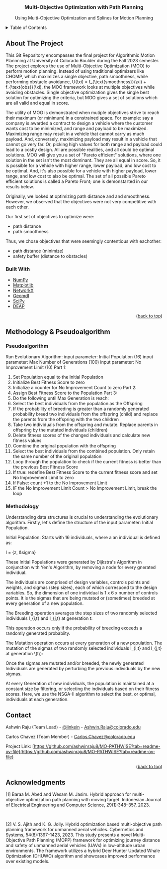<!-- Improved compatibility of back to top link: See: https://github.com/othneildrew/Best-README-Template/pull/73 -->
<a name="readme-top"></a>
<!--
*** Thanks for checking out the Best-README-Template. If you have a suggestion
*** that would make this better, please fork the repo and create a pull request
*** or simply open an issue with the tag "enhancement".
*** Don't forget to give the project a star!
*** Thanks again! Now go create something AMAZING! :D
-->




<!-- PROJECT SHIELDS -->
<!--
*** I'm using markdown "reference style" links for readability.
*** Reference links are enclosed in brackets [ ] instead of parentheses ( ).
*** See the bottom of this document for the declaration of the reference variables
*** for contributors-url, forks-url, etc. This is an optional, concise syntax you may use.
*** https://www.markdownguide.org/basic-syntax/#reference-style-links
-->




<!-- PROJECT LOGO -->
<br />
<div align="center">

  <h3 align="center">Multi-Objective Optimization with Path Planning</h3>

  <p align="center">
    Using Multi-Objective Optimization and Splines for Motion Planning
  </p>
</div>



<!-- TABLE OF CONTENTS -->
<details>
  <summary>Table of Contents</summary>
  <ol>
    <li>
      <a href="#about-the-project">About The Project</a>
      <ul>
        <li><a href="#built-with">Built With</a></li>
      </ul>
    </li>
    <li>
      <a href="#methodology-and-psuedoalgorithm">Methodology And Pseudoalgorithm</a>
      <ul>
        <li><a href="#psuedoalgorithm">Psuedoalgorithm</a></li>
        <li><a href="#methodology">Methodology</a></li>
      </ul>
    </li>
    <li><a href="#contact">Contact</a></li>
    <li><a href="#acknowledgments">Acknowledgments</a></li>
  </ol>
</details>



<!-- ABOUT THE PROJECT -->
## About The Project


This Git Repository encompasses the final project for Algorithmic Motion Plannning at University of Colorado Boulder during the Fall 2023 semester. The project explores the use of Multi-Objective Optimization (MOO) to perform motion planning. Instead of using traditional optimizers like CHOMP, which maximizes a single objective, path smoothness, while performing obstacle avoidance, 
U(\xi) = f_{\text{smoothness}}(\xi) + f_{\text{obs}}(\xi), the MOO framework looks at multiple objectives while avoiding obstacles. Single objective optimization gives the single best solution for optimizing the criteria, but MOO gives a set of solutions which are all valid and equal in score. 

The utility of MOO is demonstrated when mutiple objectives strive to reach their maximum (or minimum) in a constrained space. For example: say a company is awarded a contract to design a vehicle where the customer wants cost to be minimized, and range and payload to be maximized. Maximizing range may result in a vehicle that cannot carry as much payload. And, conversely, maximizing payload may result in a vehicle that cannot go very far. Or, picking high values for both range and payload could lead to a costly design. All are possible realities, and all could be optimal solutions. MOO will give you a set of "Pareto efficient" solutions, where one solution in the set isn't the most dominant. They are all equal in score. So, it is possible for a vehicle with higher range, lower payload, and low cost to be optimal. And, it's also possible for a vehicle with higher payload, lower range, and low cost to also be optimal. The set of all possible Pareto efficient solutions is called a Pareto Front; one is demonstarted in our results below. 

Originally, we looked at optimizing path distance and and smoothness. However, we observed that the objectives were not very competitive with each other. 

Our first set of objectives to optimize were: 
* path distance 
* path smoothness 

Thus, we chose objectives that were seemingly contentious with eachother:
* path distance (minimize)
* safety buffer (distance to obstacles) 


### Built With

- [NumPy](NumPy-url)
- [Matplotlib](Matplotlib-url)
- [NetworkX](NetworkX-url)
- [Geomdl](Geomdl-url)
- [SciPy](SciPy-url)
- [DEAP](DEAP-url)



<p align="right">(<a href="#readme-top">back to top</a>)</p>



<!-- Methodology And Pseudoalgorithm -->
## Methodology & Pseudoalgorithm


### Pseudoalgorithm

Run Evolutionary Algorithm: 
  input parameter: Initial Population (16)
  input parameter: Max Number of Generations (100)
  input parameter: No Improvement Limit (10)
  Part 1:
  1. Set Population equal to the Initial Population 
  2. Initialize Best Fitness Score to zero 
  3. Initialize a counter for No Improvement Count to zero 
  Part 2: 
  1. Assign Best Fitness Score to the Population 
  Part 3: 
  1. Do the following until Max Generation is reach:
  2. Select the best individuals from the population as the Offspring
  3. If the probability of breeding is greater than a  randomly generated probability breed two individuals from the offspring  (child) and replace the parents from the offspring with the two children 
  4. Take two individuals from the offspring and mutate. Replace parents in offspring by the mutated individuals (children)
  5. Delete fitness scores of the changed individuals and calculate new fitness values
  6. Combine the original population with the offspring 
  7. Select the best individuals from the combined population. Only retain the same number of the original population 
  8. Loop through the population to check if the current fitness is better than the previous Best Fitness Score 
  9. If true: redefine Best Fitness Score to the current fitness score and set No Improvement Limit to zero
  10. If False: count +1 to the No Improvement Limit
  11. IF the No Improvement Limit Count > No Improvement Limit, break the loop 

### Methodology

Understanding data structures is crucial to understanding the evolutionary algorithm. Firstly, let's define the structure of the input parameter: Initial Population. 

Initial Population: Starts with 16 individuals, where a an individual is defined as: 

I = {z, &sigma}

These Initial Populations were generated by Dijkstra's Algorithm in conjunction with Yen's Algorithm, by removing a node for every gnerated individual. 

The individuals are comprised of design variables, controls points and weights, and sigmas (step sizes), each of which correspond to the design variables. So, the dimension of one individual is 1 x 6 x number of controls points. It is the sigmas that are being mutated or (sometimes) breeded at every generation of a new population. 


<p>The Breeding operation averages the step sizes of two randomly selected individuals I_{i,t} and I_{j,t} at generation t:</p>

This operation occurs only if the probability of breeding exceeds a randomly generated probabiity. 

<p>The Mutation operation occurs at every generation of a new population. The mutation of the sigmas of two randomly selected individuals I_{i,t} and I_{j,t} at generation \(t\):</p>

Once the sigmas are mutated and/or breeded, the newly generated Individuals are generated by perturbing the previous individuals by the new sigmas. 


At every Generation of new individuals, the population is maintained at a constant size by filtering, or selecting the individuals based on their fitness scores. Here, we use the NSGA-II algorithm to select the best, or optimal, individuals at each generation. 



<!-- CONTACT -->
## Contact

Ashwin Raju (Team Lead) - [@linkein](https://www.linkedin.com/in/rajuashwin/) - Ashwin.Raju@colorado.edu

Carlos Chavez (Team Member) - Carlos.Chavez@colorado.edu

Project Link: [https://github.com/ashwinraju8/MO-PATHWISE?tab=readme-ov-file](https://github.com/ashwinraju8/MO-PATHWISE?tab=readme-ov-file)

<p align="right">(<a href="#readme-top">back to top</a>)</p>



<!-- ACKNOWLEDGMENTS -->
## Acknowledgments
<p>
[1] Baraa M. Abed and Wesam M. Jasim. Hybrid approach for multi-objective optimization path planning with
moving target. Indonesian Journal of Electrical Engineering and Computer Science, 29(1):348–357, 2023.<br>
<p><br></p>
[2] V. S. Ajith and K. G. Jolly. Hybrid optimization based multi-objective path planning framework for unmanned
aerial vehicles. Cybernetics and Systems, 54(8):1397–1423, 2023. This study presents a novel Multi-Objective
Path Planning (MOPP) framework for optimizing journey distance and safety of unmanned aerial vehicles
(UAVs) in low-altitude urban environments. The framework utilizes a hybrid Deer Hunter Updated Whale
Optimization (DHUWO) algorithm and showcases improved performance over existing models.
</p>



